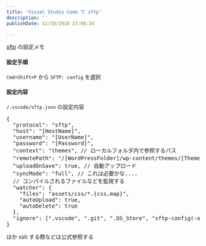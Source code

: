 ```yaml
---
title: 'Visual Studio Code で sftp'
description: ''
publishDate: 12/30/2018 23:00:24

---
```

<p><a href="https://marketplace.visualstudio.com/items?itemName=liximomo.sftp">sftp</a> の設定メモ</p>

<h4>設定手順</h4>

<p><code>Cmd+Shift+P</code> から <code>SFTP: config</code> を選択</p>

<h4>設定内容</h4>

<p><code>/.vscode/sftp.json</code> の設定内容</p>

<pre class="code lang-json" data-lang="json" data-unlink><span class="synSpecial">{</span>
  &quot;<span class="synStatement">protocol</span>&quot;: &quot;<span class="synConstant">sftp</span>&quot;,
  &quot;<span class="synStatement">host</span>&quot;: &quot;<span class="synConstant">[HostName]</span>&quot;,
  &quot;<span class="synStatement">username</span>&quot;: &quot;<span class="synConstant">[UserName]</span>&quot;,
  &quot;<span class="synStatement">password</span>&quot;: &quot;<span class="synConstant">[Password]</span>&quot;,
  &quot;<span class="synStatement">context</span>&quot;: &quot;<span class="synConstant">themes</span>&quot;, <span class="synError">// ローカルフォルダ内で参照するパス</span>
  &quot;<span class="synStatement">remotePath</span>&quot;: &quot;<span class="synConstant">/[WordPressFolder]/wp-content/themes/[ThemeName]</span>&quot;, <span class="synError">// リモートフォルダ先で参照（アップロード）するパス</span>
  &quot;<span class="synStatement">uploadOnSave</span>&quot;: <span class="synConstant">true</span>, <span class="synError">// 自動アップロード</span>
  &quot;<span class="synStatement">syncMode</span>&quot;: &quot;<span class="synConstant">full</span>&quot;, <span class="synError">// これは必要かな....</span>
  <span class="synError">// コンパイルされるファイルなどを監視する</span>
  &quot;<span class="synStatement">watcher</span>&quot;: <span class="synSpecial">{</span>
    &quot;<span class="synStatement">files</span>&quot;: &quot;<span class="synConstant">assets/css/*.{css,map}</span>&quot;,
    &quot;<span class="synStatement">autoUpload</span>&quot;: <span class="synConstant">true</span>,
    &quot;<span class="synStatement">autoDelete</span>&quot;: <span class="synConstant">true</span>
  <span class="synSpecial">}</span>,
  &quot;<span class="synStatement">ignore</span>&quot;: <span class="synSpecial">[</span>&quot;<span class="synConstant">.vscode</span>&quot;, &quot;<span class="synConstant">.git</span>&quot;, &quot;<span class="synConstant">.DS_Store</span>&quot;, &quot;<span class="synConstant">sftp-config(-alt</span><span class="synSpecial">\\</span><span class="synConstant">d?)?</span><span class="synSpecial">\\</span><span class="synConstant">.json</span>&quot;<span class="synSpecial">]</span>
<span class="synSpecial">}</span>
</pre>


<p>ほか ssh する際などは公式参照する</p>
